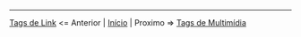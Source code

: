 
----

[Tags de Link](contents/7.Link.md) <= Anterior | [Início](/README.MD) | Proximo => [Tags de Multimídia](contents/9.Multimidia.md)
